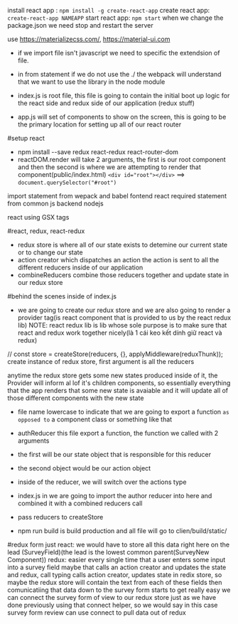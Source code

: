 install react app : `npm install -g create-react-app`
create react app: `create-react-app NAMEAPP`
start react app: `npm start`
when we change the package.json we need stop and restart the server

use https://materializecss.com/, https://material-ui.com
- if we import file isn't javascript we need to specific the extendsion of file.
- in from statement if we do not use  the ./ the webpack will understand that we want to use the library in the node module

- index.js is root file, this  file is going to contain the initial boot up logic for the react side and redux side of our application (redux stuff)
- app.js will set of components to show on the screen, this is going to be the primary location for setting up all of our react router

#setup react
- npm install --save redux react-redux react-router-dom
- reactDOM.render will take 2 arguments, the first is our root component and then the second is where we are attempting to render that component(public/index.html) `<div id="root"></div>` ==> `document.querySelector("#root")`

import statement from wepack and babel fontend react
required statement from common js backend nodejs

react <App /> using GSX tags

#react, redux, react-redux
- redux store is where all of our state exists to detemine our current state or to change our state
- action creator which dispatches an action the action is sent to all the different reducers inside of our application
- combineReducers combine those reducers together and update state in our redux store

#behind the scenes inside of index.js
- we are going to create our redux store and we are also going to render a provider tag(is react component that is provided to us by the react redux lib)
NOTE: react redux lib is lib whose sole purpose is to make sure that react and redux work together nicely(là 1 cái keo kết dính giữ react và redux)

// const store = createStore(reducers, {}, applyMiddleware(reduxThunk));
create instance of redux store, first argument is all the reducers 

anytime the redux store gets some new states produced inside of it, the Provider will inform al lof it's children components, so essentially everything that the app renders that some new state is avaiable and it will update all of those different components with the new state

- file name lowercase to indicate that we are  going to export a function `as opposed to` a component class or something like that 

- authReducer this file export a function, the function we called with 2 arguments
- the first will be our state object that is responsible for this reducer
- the second object would be our action object
- inside of the reducer, we will switch over the actions type
- index.js in we are going to import the author reducer into here and combined it with a combined reducers call
- pass reducers to createStore

- npm run build is build production and all file will go to clien/build/static/

#redux form
just react: we would have to store all this data right here on the lead (SurveyField)(the lead is the lowest common parent(SurveyNew Component))
redux: easier every single time that a user enters some input into a survey field maybe that calls an action creator and updates the state and redux, call typing calls action creator, updates state in redix store, so maybe the redux store will contain the text from each of these fields then comunicatiing that data down to the survey form starts to get really easy
we can connect the survey form of view to our redux store just as we have done previously using that connect helper, so we would say in this case survey form review can use connect to pull data out of redux